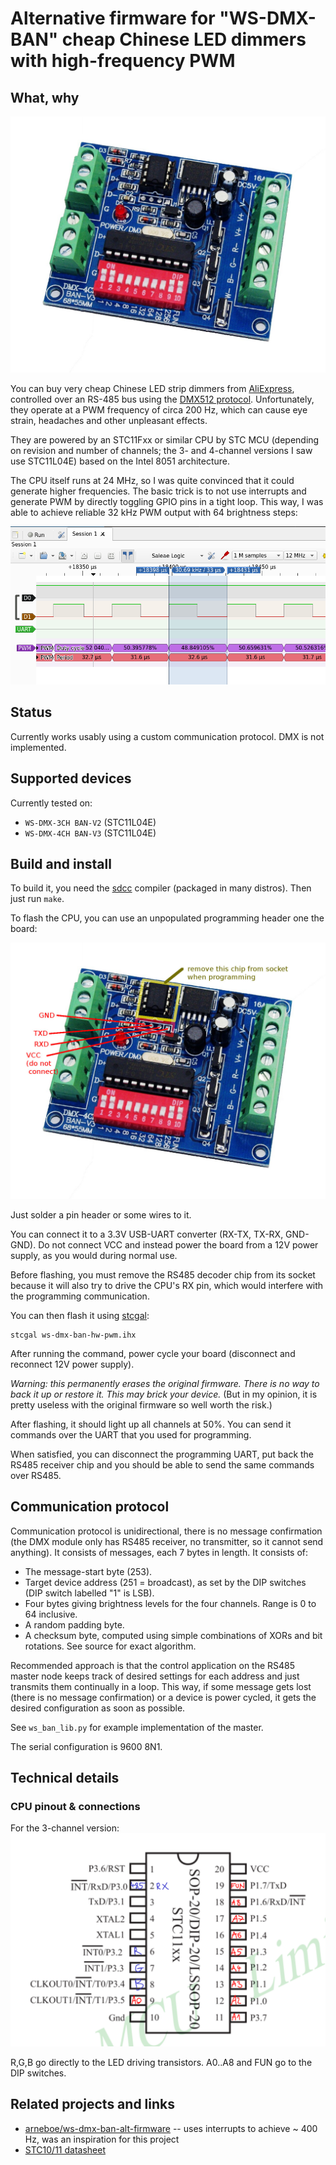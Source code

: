 # Alternative firmware for "WS-DMX-BAN" cheap Chinese LED dimmers with high-frequency PWM

## What, why

![photo of the dimmer](doc/dmx.jpg)

You can buy very cheap Chinese LED strip dimmers from [AliExpress][], controlled over
an RS-485 bus using the [DMX512 protocol][DMX512]. Unfortunately, they operate at
a PWM frequency of circa 200 Hz, which can cause eye strain, headaches and other
unpleasant effects.

They are powered by an STC11Fxx or similar CPU by STC MCU (depending on
revision and number of channels; the 3- and 4-channel versions I saw use
STC11L04E) based on the Intel 8051 architecture.

The CPU itself runs at 24 MHz, so I was quite convinced that it could generate
higher frequencies. The basic trick is to not use interrupts and generate PWM
by directly toggling GPIO pins in a tight loop. This way, I was able to achieve
reliable 32 kHz PWM output with 64 brightness steps:

![generated PWM signal as caught by a logic analyzer](doc/pwm.png)

## Status

Currently works usably using a custom communication protocol. DMX is not implemented.

## Supported devices

Currently tested on:


  * `WS-DMX-3CH BAN-V2` (STC11L04E)
  * `WS-DMX-4CH BAN-V3` (STC11L04E)

## Build and install

To build it, you need the [sdcc][] compiler (packaged in many distros). Then
just run `make`.

To flash the CPU, you can use an unpopulated programming header one the board:

![programming header location on the board](doc/proghdr.jpg)

Just solder a pin header or some wires to it.

You can connect it to a 3.3V USB-UART converter (RX-TX, TX-RX, GND-GND). Do not
connect VCC and instead power the board from a 12V power supply, as you would
during normal use.

Before flashing, you must remove the RS485 decoder chip from its socket because
it will also try to drive the CPU's RX pin, which would interfere with the
programming communication.

You can then flash it using [stcgal][]:

    stcgal ws-dmx-ban-hw-pwm.ihx

After running the command, power cycle your board (disconnect and reconnect 12V
power supply).

*Warning: this permanently erases the original firmware. There is no way to back
it up or restore it. This may brick your device.* (But in my opinion, it is pretty
useless with the original firmware so well worth the risk.)

After flashing, it should light up all channels at 50%. You can send it commands
over the UART that you used for programming.

When satisfied, you can disconnect the programming UART, put back the RS485
receiver chip and you should be able to send the same commands over RS485.

## Communication protocol

Communication protocol is unidirectional, there is no message confirmation (the DMX module
only has RS485 receiver, no transmitter, so it cannot send anything). It consists of messages,
each 7 bytes in length. It consists of:

  * The message-start byte (253).
  * Target device address (251 = broadcast), as set by the DIP switches (DIP switch
    labelled "1" is LSB).
  * Four bytes giving brightness levels for the four channels. Range is 0 to 64 inclusive.
  * A random padding byte.
  * A checksum byte, computed using simple combinations of XORs and bit rotations.
    See source for exact algorithm.

Recommended approach is that the control application on the RS485 master node keeps track
of desired settings for each address and just transmits them continually in a loop. This
way, if some message gets lost (there is no message confirmation) or a device is power cycled,
it gets the desired configuration as soon as possible.

See `ws_ban_lib.py` for example implementation of the master.

The serial configuration is 9600 8N1.

## Technical details

### CPU pinout & connections

For the 3-channel version:
![CPU pinout and connections for the 3-channel version](doc/cpu-pinout.png)

R,G,B go directly to the LED driving transistors. A0..A8 and FUN go to the
DIP switches.


## Related projects and links

  * [arneboe/ws-dmx-ban-alt-firmware][] -- uses interrupts to achieve ~ 400 Hz,
    was an inspiration for this project
  * [STC10/11 datasheet][dsheet]

[arneboe/ws-dmx-ban-alt-firmware]: https://github.com/arneboe/ws-dmx-ban-alt-firmware/
[DMX512]: https://en.wikipedia.org/wiki/DMX512
[AliExpress]: https://www.aliexpress.com/wholesale?trafficChannel=main&d=y&CatId=0&SearchText=DMX512+decoder+4ch&ltype=wholesale&SortType=price_asc&groupsort=1&page=1
[dsheet]: https://cdn.datasheetspdf.com/pdf-down/S/T/C/STC10F04-STCTechnology.pdf
[sdcc]: http://sdcc.sourceforge.net/
[stcgal]: https://github.com/grigorig/stcgal/
